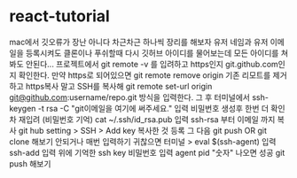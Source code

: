 # react-tutorial
mac에서 깃오류가 장난 아니다 차근차근 하나씩 장리를 해보자
유저 네임과 유저 이메일을 등록시켜도 클론이나 푸쉬할때 다시 깃허브 아이디를 물어보는데 모든 아이디를 쳐봐도 안된다...
프로젝트에서 git remote -v 를 입려하고 https인지 git.github.com인지 확인한다.
만약 https로 되어있으면
git remote remove origin 기존 리모트를 제거하고
https복사 말고 SSH를 복사해 
git remote set-url origin git@github.com:username/repo.git 방식을 입력한다.
그 후 터미널에서 ssh-keygen -t rsa -C "git이메일을 여기에 써주세요." 입력
비밀번호 생성후 한번 더 확인차 재입려 (비밀번호 기억)
cat ~/.ssh/id_rsa.pub 입력
ssh-rsa 부터 이메일 까지 복사
git hub setting > SSH > Add key 복사한 것 등록
그 다음 git push OR git clone 해보기
안되거나 매번 입력하기 귀찮으면
터미널 > eval $(ssh-agent) 입력
ssh-add 입력
위에 기억한 ssh key 비밀번호 입력
agent pid "숫자" 나오면 성공
git push 해보기
